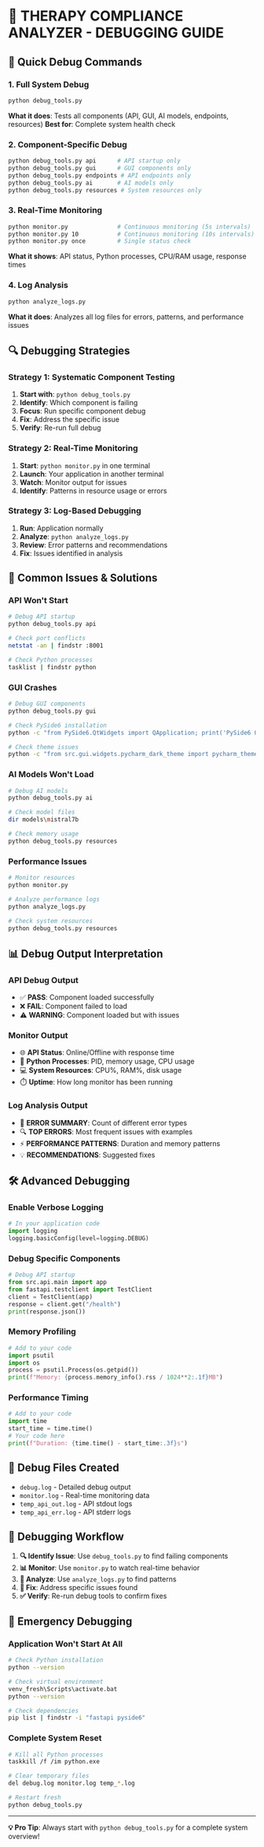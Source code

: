 # 🐛 THERAPY COMPLIANCE ANALYZER - DEBUGGING GUIDE

## 🚀 Quick Debug Commands

### **1. Full System Debug**
```bash
python debug_tools.py
```
**What it does**: Tests all components (API, GUI, AI models, endpoints, resources)
**Best for**: Complete system health check

### **2. Component-Specific Debug**
```bash
python debug_tools.py api      # API startup only
python debug_tools.py gui      # GUI components only  
python debug_tools.py endpoints # API endpoints only
python debug_tools.py ai       # AI models only
python debug_tools.py resources # System resources only
```

### **3. Real-Time Monitoring**
```bash
python monitor.py              # Continuous monitoring (5s intervals)
python monitor.py 10           # Continuous monitoring (10s intervals)
python monitor.py once         # Single status check
```
**What it shows**: API status, Python processes, CPU/RAM usage, response times

### **4. Log Analysis**
```bash
python analyze_logs.py
```
**What it does**: Analyzes all log files for errors, patterns, and performance issues

## 🔍 Debugging Strategies

### **Strategy 1: Systematic Component Testing**
1. **Start with**: `python debug_tools.py`
2. **Identify**: Which component is failing
3. **Focus**: Run specific component debug
4. **Fix**: Address the specific issue
5. **Verify**: Re-run full debug

### **Strategy 2: Real-Time Monitoring**
1. **Start**: `python monitor.py` in one terminal
2. **Launch**: Your application in another terminal
3. **Watch**: Monitor output for issues
4. **Identify**: Patterns in resource usage or errors

### **Strategy 3: Log-Based Debugging**
1. **Run**: Application normally
2. **Analyze**: `python analyze_logs.py`
3. **Review**: Error patterns and recommendations
4. **Fix**: Issues identified in analysis

## 🎯 Common Issues & Solutions

### **API Won't Start**
```bash
# Debug API startup
python debug_tools.py api

# Check port conflicts
netstat -an | findstr :8001

# Check Python processes
tasklist | findstr python
```

### **GUI Crashes**
```bash
# Debug GUI components
python debug_tools.py gui

# Check PySide6 installation
python -c "from PySide6.QtWidgets import QApplication; print('PySide6 OK')"

# Check theme issues
python -c "from src.gui.widgets.pycharm_dark_theme import pycharm_theme; print('Theme OK')"
```

### **AI Models Won't Load**
```bash
# Debug AI models
python debug_tools.py ai

# Check model files
dir models\mistral7b

# Check memory usage
python debug_tools.py resources
```

### **Performance Issues**
```bash
# Monitor resources
python monitor.py

# Analyze performance logs
python analyze_logs.py

# Check system resources
python debug_tools.py resources
```

## 📊 Debug Output Interpretation

### **API Debug Output**
- ✅ **PASS**: Component loaded successfully
- ❌ **FAIL**: Component failed to load
- ⚠️ **WARNING**: Component loaded but with issues

### **Monitor Output**
- 🌐 **API Status**: Online/Offline with response time
- 🐍 **Python Processes**: PID, memory usage, CPU usage
- 💻 **System Resources**: CPU%, RAM%, disk usage
- ⏱️ **Uptime**: How long monitor has been running

### **Log Analysis Output**
- 🚨 **ERROR SUMMARY**: Count of different error types
- 🔍 **TOP ERRORS**: Most frequent issues with examples
- ⚡ **PERFORMANCE PATTERNS**: Duration and memory patterns
- 💡 **RECOMMENDATIONS**: Suggested fixes

## 🛠️ Advanced Debugging

### **Enable Verbose Logging**
```python
# In your application code
import logging
logging.basicConfig(level=logging.DEBUG)
```

### **Debug Specific Components**
```python
# Debug API startup
from src.api.main import app
from fastapi.testclient import TestClient
client = TestClient(app)
response = client.get("/health")
print(response.json())
```

### **Memory Profiling**
```python
# Add to your code
import psutil
import os
process = psutil.Process(os.getpid())
print(f"Memory: {process.memory_info().rss / 1024**2:.1f}MB")
```

### **Performance Timing**
```python
# Add to your code
import time
start_time = time.time()
# Your code here
print(f"Duration: {time.time() - start_time:.3f}s")
```

## 📁 Debug Files Created

- `debug.log` - Detailed debug output
- `monitor.log` - Real-time monitoring data
- `temp_api_out.log` - API stdout logs
- `temp_api_err.log` - API stderr logs

## 🎯 Debugging Workflow

1. **🔍 Identify Issue**: Use `debug_tools.py` to find failing components
2. **📊 Monitor**: Use `monitor.py` to watch real-time behavior
3. **📄 Analyze**: Use `analyze_logs.py` to find patterns
4. **🔧 Fix**: Address specific issues found
5. **✅ Verify**: Re-run debug tools to confirm fixes

## 🚨 Emergency Debugging

### **Application Won't Start At All**
```bash
# Check Python installation
python --version

# Check virtual environment
venv_fresh\Scripts\activate.bat
python --version

# Check dependencies
pip list | findstr -i "fastapi pyside6"
```

### **Complete System Reset**
```bash
# Kill all Python processes
taskkill /f /im python.exe

# Clear temporary files
del debug.log monitor.log temp_*.log

# Restart fresh
python debug_tools.py
```

---

**💡 Pro Tip**: Always start with `python debug_tools.py` for a complete system overview!
